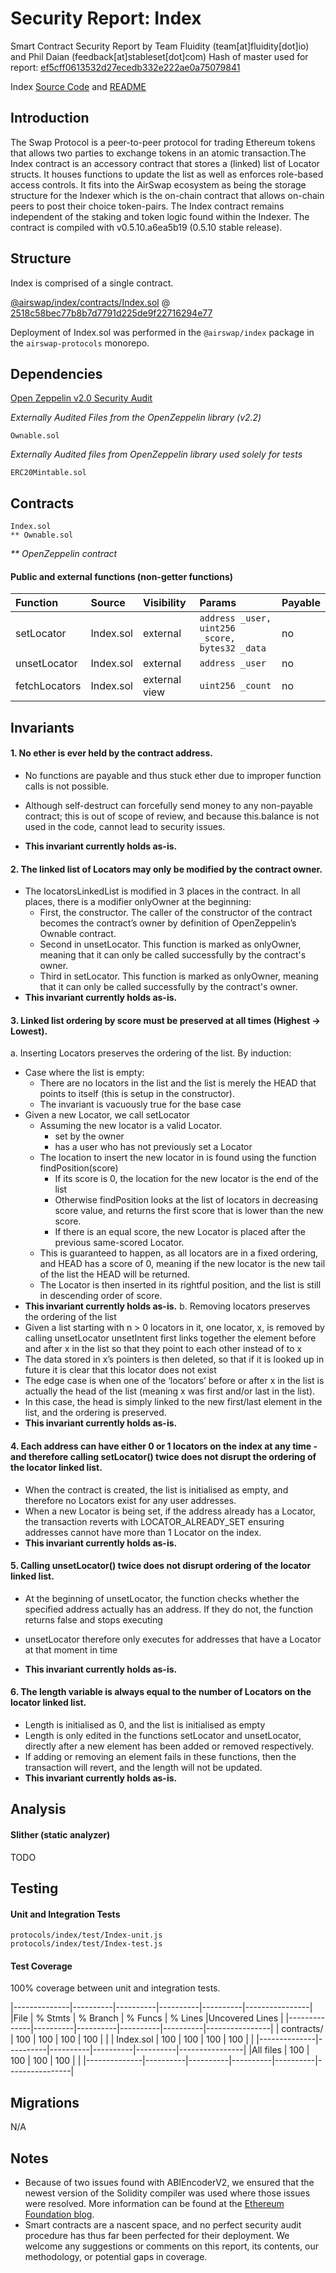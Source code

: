 # Security Report: Index

Smart Contract Security Report by Team Fluidity (team[at]fluidity[dot]io) and Phil Daian (feedback[at]stableset[dot]com)
Hash of master used for report: [ef5cff0613532d27ecedb332e222ae0a75079841](https://github.com/airswap/airswap-protocols/commit/ef5cff0613532d27ecedb332e222ae0a75079841)

Index [Source Code](https://github.com/airswap/airswap-protocols/tree/master/protocols/index) and [README](../README.md)

## Introduction

The Swap Protocol is a peer-to-peer protocol for trading Ethereum tokens that allows two parties to exchange tokens in an atomic transaction.The Index contract is an accessory contract that stores a (linked) list of Locator structs. It houses functions to update the list as well as enforces role-based access controls. It fits into the AirSwap ecosystem as being the storage structure for the Indexer which is the on-chain contract that allows on-chain peers to post their choice token-pairs. The Index contract remains independent of the staking and token logic found within the Indexer. The contract is compiled with v0.5.10.a6ea5b19 (0.5.10 stable release).

## Structure

Index is comprised of a single contract.

[@airswap/index/contracts/Index.sol](../contracts/Index.sol) @ [2518c58bec77b8b7d7791d225de9f22716294e77](https://github.com/airswap/airswap-protocols/commit/2518c58bec77b8b7d7791d225de9f22716294e77)

Deployment of Index.sol was performed in the `@airswap/index` package in the `airswap-protocols` monorepo.

## Dependencies

[Open Zeppelin v2.0 Security Audit](https://drive.google.com/file/d/1gWUV0qz3n52VEUwoT-VlYmscPxxo9xhc/view)

_Externally Audited Files from the OpenZeppelin library (v2.2)_

```
Ownable.sol
```

_Externally Audited files from OpenZeppelin library used solely for tests_

```
ERC20Mintable.sol
```

## Contracts

```
Index.sol
** Ownable.sol
```

_\*\* OpenZeppelin contract_

#### Public and external functions (non-getter functions)

| Function     | Source      | Visibility   | Params                                                             | Payable |
| :-------     | :---------- | :----------- | :----------------------------------------------------------------- | :------ |
| setLocator   | Index.sol   | external     | `address _user, uint256 _score, bytes32 _data`                     | no      |
| unsetLocator | Index.sol   | external     | `address _user`                                                    | no      |
| fetchLocators| Index.sol   | external view| `uint256 _count`                                                   | no      |

## Invariants

#### 1. No ether is ever held by the contract address.

- No functions are payable and thus stuck ether due to improper function calls is not possible.

- Although self-destruct can forcefully send money to any non-payable contract; this is out of scope of review, and because this.balance is not used in the code, cannot lead to security issues.

- **This invariant currently holds as-is.**

#### 2. The linked list of Locators may only be modified by the contract owner.

- The locatorsLinkedList is modified in 3 places in the contract. In all places, there is a modifier onlyOwner at the beginning:
    - First, the constructor. The caller of the constructor of the contract becomes the contract’s owner by definition of OpenZeppelin’s Ownable contract.
    - Second in unsetLocator. This function is marked as onlyOwner, meaning that it can only be called successfully by the contract's owner.
    - Third in setLocator. This function is marked as onlyOwner, meaning that it can only be called successfully by the contract's owner.
- **This invariant currently holds as-is.**


#### 3. Linked list ordering by score must be preserved at all times (Highest -> Lowest).

a. Inserting Locators preserves the ordering of the list.
By induction:
- Case where the list is empty:
    - There are no locators in the list and the list is merely the HEAD that points to itself (this is setup in the constructor).
    - The invariant is vacuously true for the base case
- Given a new Locator, we call setLocator
    - Assuming the new locator is a valid Locator.
        - set by the owner
        - has a user who has not previously set a Locator
    - The location to insert the new locator in is found using the function findPosition(score)
        - If its score is 0, the location for the new locator is the end of the list
        - Otherwise findPosition looks at the list of locators in decreasing score value, and returns the first score that is lower than the new score.
        - If there is an equal score, the new Locator is placed after the previous same-scored Locator.
    - This is guaranteed to happen, as all locators are in a fixed ordering, and HEAD has a score of 0, meaning if the new locator is the new tail of the list the HEAD will be returned.
    - The Locator is then inserted in its rightful position, and the list is still in descending order of score.
- **This invariant currently holds as-is.**
b. Removing locators preserves the ordering of the list
- Given a list starting with n > 0 locators in it, one locator, x, is removed by calling unsetLocator
unsetIntent first links together the element before and after x in the list so that they point to each other instead of to x
- The data stored in x’s pointers is then deleted, so that if it is looked up in future it is clear that this locator does not exist
- The edge case is when one of the ‘locators’ before or after x in the list is actually the head of the list (meaning x was first and/or last in the list).
- In this case, the head is simply linked to the new first/last element in the list, and the ordering is preserved.
- **This invariant currently holds as-is.**

#### 4. Each address can have either 0 or 1 locators on the index at any time - and therefore calling setLocator() twice does not disrupt the ordering of the locator linked list.

- When the contract is created, the list is initialised as empty, and therefore no Locators exist for any user addresses.
- When a new Locator is being set, if the address already has a Locator, the transaction reverts with LOCATOR_ALREADY_SET ensuring addresses cannot have more than 1 Locator on the index.
- **This invariant currently holds as-is.**

#### 5. Calling unsetLocator() twice does not disrupt ordering of the locator linked list.

- At the beginning of unsetLocator, the function checks whether the specified address actually has an address. If they do not, the function returns false and stops executing
- unsetLocator therefore only executes for addresses that have a Locator at that moment in time

- **This invariant currently holds as-is.**

#### 6. The length variable is always equal to the number of Locators on the locator linked list.
- Length is initialised as 0, and the list is initialised as empty
- Length is only edited in the functions setLocator and unsetLocator, directly after a new element has been added or removed respectively.
- If adding or removing an element fails in these functions, then the transaction will revert, and the length will not be updated.
- **This invariant currently holds as-is.**

## Analysis

#### Slither (static analyzer)

TODO

## Testing

#### Unit and Integration Tests

```
protocols/index/test/Index-unit.js
protocols/index/test/Index-test.js
```

#### Test Coverage

100% coverage between unit and integration tests.

|--------------|----------|----------|----------|----------|----------------|
|File          |  % Stmts | % Branch |  % Funcs |  % Lines |Uncovered Lines |
|--------------|----------|----------|----------|----------|----------------|
| contracts/   |      100 |      100 |      100 |      100 |                |
|  Index.sol   |      100 |      100 |      100 |      100 |                |
|--------------|----------|----------|----------|----------|----------------|
|All files     |      100 |      100 |      100 |      100 |                |
|--------------|----------|----------|----------|----------|----------------|
## Migrations
 N/A

## Notes

- Because of two issues found with ABIEncoderV2, we ensured that the newest version of the Solidity compiler was used where those issues were resolved. More information can be found at the [Ethereum Foundation blog](https://blog.ethereum.org/2019/03/26/solidity-optimizer-and-abiencoderv2-bug/).
- Smart contracts are a nascent space, and no perfect security audit procedure has thus far been perfected for their deployment. We welcome any suggestions or comments on this report, its contents, our methodology, or potential gaps in coverage.
